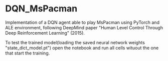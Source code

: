 # DQN_MsPacman

Implementation of a DQN agent able to play MsPacman using PyTorch and ALE environment, following DeepMind paper "Human Level Control Through Deep Reinforcement Learning" (2015).

To test the trained model(loading the saved neural network weights "state_dict_model.pt") open the notebook and run all cells wituout the one that start the training. 
